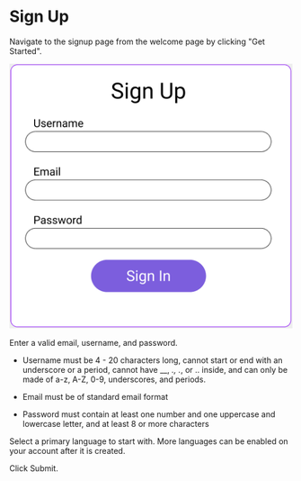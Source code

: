 # Sign Up

Navigate to the signup page from the welcome page by clicking "Get Started".

<!-- TODO: Update when finalized -->
![Sign Up](./images/sign_up.png)

Enter a valid email, username, and password.

- Username must be 4 - 20 characters long, cannot start or end with an underscore or a period, cannot have __, _., ._, or .. inside, and can only be made of a-z, A-Z, 0-9, underscores, and periods.

- Email must be of standard email format

- Password must contain at least one number and one uppercase and lowercase letter, and at least 8 or more characters

Select a primary language to start with. More languages can be enabled on your account after it is created.

Click Submit.
